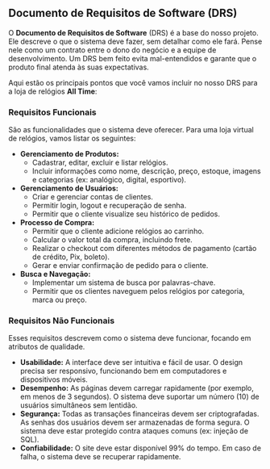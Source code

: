 ## **Documento de Requisitos de Software (DRS)**

O **Documento de Requisitos de Software** (DRS) é a base do nosso projeto. Ele descreve o que o sistema deve fazer, sem detalhar como ele fará. Pense nele como um contrato entre o dono do negócio e a equipe de desenvolvimento. Um DRS bem feito evita mal-entendidos e garante que o produto final atenda às suas expectativas.

Aqui estão os principais pontos que você vamos incluir no nosso DRS para a loja de relógios **All Time**:

### **Requisitos Funcionais**

São as funcionalidades que o sistema deve oferecer. Para uma loja virtual de relógios, vamos listar os seguintes:

* **Gerenciamento de Produtos:**  
  * Cadastrar, editar, excluir e listar relógios.  
  * Incluir informações como nome, descrição, preço, estoque, imagens e categorias (ex: analógico, digital, esportivo).  
* **Gerenciamento de Usuários:**  
  * Criar e gerenciar contas de clientes.  
  * Permitir login, logout e recuperação de senha.  
  * Permitir que o cliente visualize seu histórico de pedidos.  
* **Processo de Compra:**  
  * Permitir que o cliente adicione relógios ao carrinho.  
  * Calcular o valor total da compra, incluindo frete.  
  * Realizar o checkout com diferentes métodos de pagamento (cartão de crédito, Pix, boleto).  
  * Gerar e enviar confirmação de pedido para o cliente.  
* **Busca e Navegação:**  
  * Implementar um sistema de busca por palavras-chave.  
  * Permitir que os clientes naveguem pelos relógios por categoria, marca ou preço.

### **Requisitos Não Funcionais**

Esses requisitos descrevem como o sistema deve funcionar, focando em atributos de qualidade.

* **Usabilidade:** A interface deve ser intuitiva e fácil de usar. O design precisa ser responsivo, funcionando bem em computadores e dispositivos móveis.  
* **Desempenho:** As páginas devem carregar rapidamente (por exemplo, em menos de 3 segundos). O sistema deve suportar um número (10) de usuários simultâneos sem lentidão.  
* **Segurança:** Todas as transações financeiras devem ser criptografadas. As senhas dos usuários devem ser armazenadas de forma segura. O sistema deve estar protegido contra ataques comuns (ex: injeção de SQL).  
* **Confiabilidade:** O site deve estar disponível 99% do tempo. Em caso de falha, o sistema deve se recuperar rapidamente.